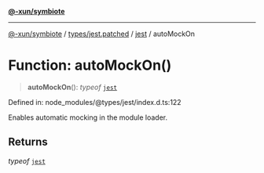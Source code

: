 [**@-xun/symbiote**](../../../../../README.md)

***

[@-xun/symbiote](../../../../../README.md) / [types/jest.patched](../../../README.md) / [jest](../README.md) / autoMockOn

# Function: autoMockOn()

> **autoMockOn**(): *typeof* [`jest`](../README.md)

Defined in: node\_modules/@types/jest/index.d.ts:122

Enables automatic mocking in the module loader.

## Returns

*typeof* [`jest`](../README.md)
